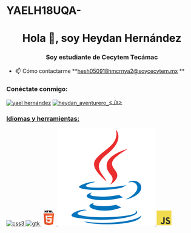 # YAELH18UQA-
<h1 align="center">Hola 👋, soy Heydan Hernández</h1>
<h3 align="center">Soy estudiante de Cecytem Tecámac</h3>

- 📫 Cómo contactarme **hesh050918hmcrnya2@soycecytem.mx **

<h3 align="left">Conéctate conmigo:</h3>
<p align="left">
<a href="https://fb.com/yael hernández" target="blank"><img align="center" src="https://raw.githubusercontent.com/rahuldkjain/github-profile-readme-generator/master/src/images/icons/Social/facebook.svg" alt="yael hernández" height= "30" ancho="40" /></a>
<a href="https://instagram.com/heydan_aventurero_" target="blank"><img align="center" src="https://raw.githubusercontent.com/rahuldkjain/github-profile-readme-generator/master/src/images/icons/Social/instagram.svg" alt="heydan_aventurero_" height="30" width="40" />< /a>
</p>

<h3 align="left">Idiomas y herramientas:</h3>
<p align="left"> <a href="https://www.w3schools.com/css/" target="_blank" rel="noreferrer"> <img src="https://raw.githubusercontent. com/devicons/devicon/master/icons/css3/css3-original-wordmark.svg" alt="css3" width="40" height="40"/> </a> <a href="https:// www.gtk.org/" target="_blank" rel="noreferrer"> <img src="https://upload.wikimedia.org/wikipedia/commons/7/71/GTK_logo.svg" alt="gtk" ancho="40" altura="40"/> </a> <a href="https://www.w3.org/html/" target="_blank" rel="noreferrer"> <img src=" https://raw.githubusercontent.com/devicons/devicon/master/icons/html5/html5-original-wordmark.svg" alt="html5" width="40" height="40"/> </a> <a href="https:// www.java.com" target="_blank" rel="noreferrer"> <img src="https://raw.githubusercontent.com/devicons/devicon/master/icons/java/java-original.svg" alt= "java" ancho="40" altura="40"/> </a> <a href="https://developer.mozilla.org/en-US/docs/Web/JavaScript" target="_blank" rel ="noreferrer"> <img src="https://raw.githubusercontent.com/devicons/devicon/master/icons/javascript/javascript-original.svg" alt="javascript" width="40" height="40 "/></a> </p>
